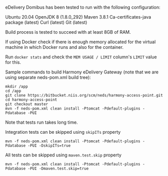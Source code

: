 eDelivery Domibus has been tested to run with the following configuration:

Ubuntu 20.04
OpenJDK 8 (1.8.0_292)
Maven 3.8.1
Ca-certificates-java package (latest)
Curl (latest)
Git (latest)

Build process is tested to succeed with at least 8GB of RAM.

If using Docker check if there is enough memory allocated for the virtual machine in which Docker runs and also for the container.

Run `docker stats` and check the `MEM USAGE / LIMIT` column's `LIMIT` value for this.

Sample commands to build Harmony eDelivery Gateway (note that we are using separate neds-pom.xml build tree):

```
mkdir /app
cd /app
git clone https://bitbucket.niis.org/scm/neds/harmony-access-point.git
cd harmony-access-point
git checkout master
mvn -f neds-pom.xml clean install -Ptomcat -Pdefault-plugins -Pdatabase -PUI 
```
Note that tests run takes long time.

Integration tests can be skipped using `skipITs` property

```
mvn -f neds-pom.xml clean install -Ptomcat -Pdefault-plugins -Pdatabase -PUI -DskipITs=true
```

All tests can be skipped using `maven.test.skip` property

```
mvn -f neds-pom.xml clean install -Ptomcat -Pdefault-plugins -Pdatabase -PUI -Dmaven.test.skip=true
```